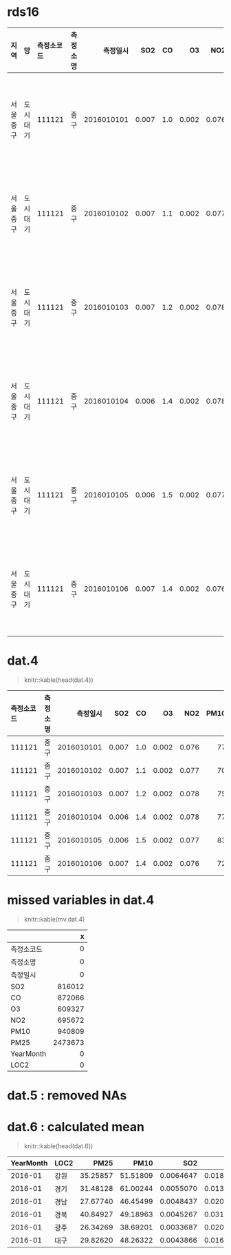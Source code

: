 # rds16

|지역      |망       |측정소코드 |측정소명 |   측정일시|   SO2|  CO|    O3|   NO2| PM10| PM25|주소                  |YearMonth |
|:---------|:--------|:----------|:--------|----------:|-----:|---:|-----:|-----:|----:|----:|:---------------------|:---------|
|서울 중구 |도시대기 |111121     |중구     | 2016010101| 0.007| 1.0| 0.002| 0.076|   77|   53|서울 중구 덕수궁길 15 |2016-01   |
|서울 중구 |도시대기 |111121     |중구     | 2016010102| 0.007| 1.1| 0.002| 0.077|   70|   48|서울 중구 덕수궁길 15 |2016-01   |
|서울 중구 |도시대기 |111121     |중구     | 2016010103| 0.007| 1.2| 0.002| 0.078|   75|   53|서울 중구 덕수궁길 15 |2016-01   |
|서울 중구 |도시대기 |111121     |중구     | 2016010104| 0.006| 1.4| 0.002| 0.078|   77|   53|서울 중구 덕수궁길 15 |2016-01   |
|서울 중구 |도시대기 |111121     |중구     | 2016010105| 0.006| 1.5| 0.002| 0.077|   83|   52|서울 중구 덕수궁길 15 |2016-01   |
|서울 중구 |도시대기 |111121     |중구     | 2016010106| 0.007| 1.4| 0.002| 0.076|   72|   50|서울 중구 덕수궁길 15 |2016-01   |


# dat.4
> knitr::kable(head(dat.4))

|측정소코드 |측정소명 |   측정일시|   SO2|  CO|    O3|   NO2| PM10| PM25|YearMonth |LOC2 |
|:----------|:--------|----------:|-----:|---:|-----:|-----:|----:|----:|:---------|:----|
|111121     |중구     | 2016010101| 0.007| 1.0| 0.002| 0.076|   77|   53|2016-01   |서울 |
|111121     |중구     | 2016010102| 0.007| 1.1| 0.002| 0.077|   70|   48|2016-01   |서울 |
|111121     |중구     | 2016010103| 0.007| 1.2| 0.002| 0.078|   75|   53|2016-01   |서울 |
|111121     |중구     | 2016010104| 0.006| 1.4| 0.002| 0.078|   77|   53|2016-01   |서울 |
|111121     |중구     | 2016010105| 0.006| 1.5| 0.002| 0.077|   83|   52|2016-01   |서울 |
|111121     |중구     | 2016010106| 0.007| 1.4| 0.002| 0.076|   72|   50|2016-01   |서울 |

# missed variables in dat.4
> knitr::kable(mv.dat.4)

|           |       x|
|:----------|-------:|
|측정소코드 |       0|
|측정소명   |       0|
|측정일시   |       0|
|SO2        |  816012|
|CO         |  872066|
|O3         |  609327|
|NO2        |  695672|
|PM10       |  940809|
|PM25       | 2473673|
|YearMonth  |       0|
|LOC2       |       0|


# dat.5 : removed NAs
# dat.6 : calculated mean
> knitr::kable(head(dat.6))


|YearMonth |LOC2 |     PM25|     PM10|       SO2|        O3|        CO|       NO2|
|:---------|:----|--------:|--------:|---------:|---------:|---------:|---------:|
|2016-01   |강원 | 35.25857| 51.51809| 0.0064647| 0.0187982| 0.8802540| 0.0240223|
|2016-01   |경기 | 31.48128| 61.00244| 0.0055070| 0.0133907| 0.6640923| 0.0341962|
|2016-01   |경남 | 27.67740| 46.45499| 0.0048437| 0.0205038| 0.5671990| 0.0222889|
|2016-01   |경북 | 40.84927| 49.18963| 0.0045267| 0.0318071| 0.6559157| 0.0178979|
|2016-01   |광주 | 26.34269| 38.69201| 0.0033687| 0.0203806| 0.5383790| 0.0234902|
|2016-01   |대구 | 29.82620| 48.26322| 0.0043866| 0.0161510| 0.5738215| 0.0244691|
